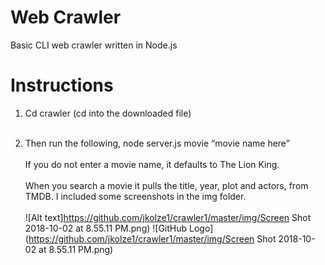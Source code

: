 # Web Crawler
Basic CLI web crawler written in Node.js

# Instructions
1. Cd crawler (cd into the downloaded file) <br><br>

2. Then run the following, node server.js movie “movie name here” <br><br>
If you do not enter a movie name, it defaults to The Lion King. <br><br>
When you search a movie it pulls the title, year, plot and actors, from TMDB. I included some screenshots in the img folder. <br><br>
![Alt text]https://github.com/jkolze1/crawler1/master/img/Screen Shot 2018-10-02 at 8.55.11 PM.png)
![GitHub Logo](https://github.com/jkolze1/crawler1/master/img/Screen Shot 2018-10-02 at 8.55.11 PM.png)

